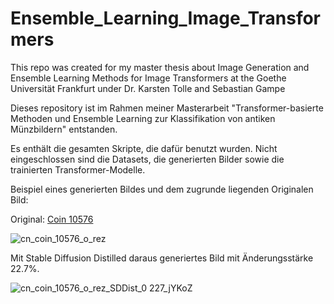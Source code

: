 # Ensemble_Learning_Image_Transformers
This repo was created for my master thesis about Image Generation and Ensemble Learning Methods for Image Transformers at the Goethe Universität Frankfurt under Dr. Karsten Tolle and Sebastian Gampe

Dieses repository ist im Rahmen meiner Masterarbeit "Transformer-basierte Methoden und Ensemble Learning zur Klassifikation von antiken Münzbildern" entstanden.

Es enthält die gesamten Skripte, die dafür benutzt wurden. Nicht eingeschlossen sind die Datasets, die generierten Bilder sowie die trainierten Transformer-Modelle.

Beispiel eines generierten Bildes und dem zugrunde liegenden Originalen Bild:


Original: [Coin 10576](https://www.corpus-nummorum.eu/index.php/coins/10576)

![cn_coin_10576_o_rez](https://github.com/user-attachments/assets/a3c454d3-411d-43df-bcd1-7ffe37af1e30)

Mit Stable Diffusion Distilled daraus generiertes Bild mit Änderungsstärke 22.7%. 

![cn_coin_10576_o_rez_SDDist_0 227_jYKoZ](https://github.com/user-attachments/assets/0a1481de-d6d0-4b66-ac46-9615fe7dd4dd)



